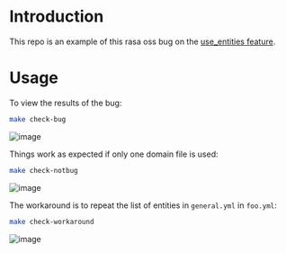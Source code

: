 # Introduction

This repo is an example of this rasa oss bug on the [use_entities feature](https://github.com/RasaHQ/rasa/issues/10137).

# Usage

To view the results of the bug:

```bash
make check-bug
```

![image](https://user-images.githubusercontent.com/2398765/141085389-c86fea0b-f8b4-4195-bd7a-7469961a72f5.png)


Things work as expected if only one domain file is used:

```bash
make check-notbug
```
![image](https://user-images.githubusercontent.com/2398765/141085469-a6f27295-45e3-4bda-8d0a-34fd1bf4d875.png)


The workaround is to repeat the list of entities in `general.yml` in `foo.yml`:

```bash
make check-workaround
```

![image](https://user-images.githubusercontent.com/2398765/141085508-33252549-ac7d-406d-a5b5-6e9d84f44ea1.png)
